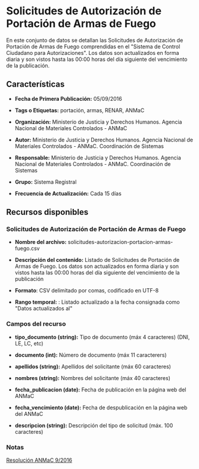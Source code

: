 Solicitudes de Autorización de Portación de Armas de Fuego
==========================================================

En este conjunto de datos se detallan las Solicitudes de Autorización de Portación de Armas de Fuego comprendidas en el "Sistema de Control Ciudadano para Autorizaciones". Los datos son actualizados en forma diaria y son vistos hasta las 00:00 horas del día siguiente del vencimiento de la publicación.

Características
---------------

-	**Fecha de Primera Publicación:** 05/09/2016

-	**Tags o Etiquetas:** portación, armas, RENAR, ANMaC

-	**Organización:** Ministerio de Justicia y Derechos Humanos. Agencia Nacional de Materiales Controlados - ANMaC 

-	**Autor:** Ministerio de Justicia y Derechos Humanos. Agencia Nacional de Materiales Controlados - ANMaC. Coordinación de Sistemas

-	**Responsable:** Ministerio de Justicia y Derechos Humanos. Agencia Nacional de Materiales Controlados - ANMaC. Coordinación de Sistemas

-	**Grupo:** Sistema Registral

-	**Frecuencia de Actualización:** Cada 15 días

Recursos disponibles
--------------------

### Solicitudes de Autorización de Portación de Armas de Fuego

-	**Nombre del archivo:** solicitudes-autorizacion-portacion-armas-fuego.csv

-	**Descripción del contenido:** Listado de Solicitudes de Portación de Armas de Fuego. Los datos son actualizados en forma diaria y son vistos hasta las 00:00 horas del día siguiente del vencimiento de la publicación

-	**Formato**: CSV delimitado por comas, codificado en UTF-8

-	**Rango temporal:** : Listado actualizado a la fecha consignada como "Datos actualizados al"

### Campos del recurso

- **tipo_documento (string):** Tipo de documento (máx 4 caracteres) (DNI, LE, LC, etc)

-	**documento (int):** Número de documento (máx 11 caracterers)

-	**apellidos (string):** Apellidos del solicitante (máx 60 caracteres)

-	**nombres (string):** Nombres del solicitante (máx 40 caracteres)

-	**fecha_publicacion (date):** Fecha de publicación en la página web del ANMaC

-	**fecha_vencimiento (date):** Fecha de despublicación en la página web del ANMaC

-	**descripcion (string):** Descripción del tipo de solicitud (máx. 100 caracteres)

### Notas

[Resolución ANMaC 9/2016](http://servicios.infoleg.gob.ar/infolegInternet/anexos/265000-269999/265340/norma.htm)
